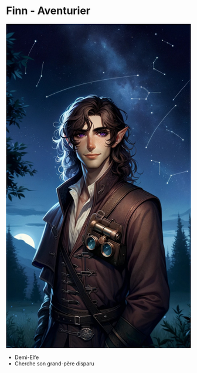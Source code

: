# Finn - Aventurier
![Finn](../../../_images/Finn.jpg)

* Demi-Elfe
* Cherche son grand-père disparu